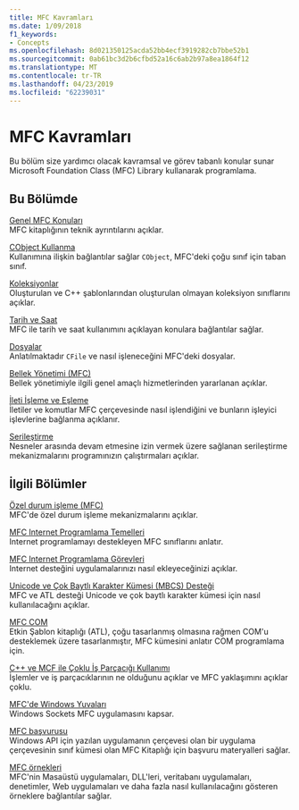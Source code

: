 ```yaml
---
title: MFC Kavramları
ms.date: 1/09/2018
f1_keywords:
- Concepts
ms.openlocfilehash: 8d021350125acda52bb4ecf3919282cb7bbe52b1
ms.sourcegitcommit: 0ab61bc3d2b6cfbd52a16c6ab2b97a8ea1864f12
ms.translationtype: MT
ms.contentlocale: tr-TR
ms.lasthandoff: 04/23/2019
ms.locfileid: "62239031"
---
```

# <a name="mfc-concepts"></a>MFC Kavramları

Bu bölüm size yardımcı olacak kavramsal ve görev tabanlı konular sunar Microsoft Foundation Class (MFC) Library kullanarak programlama.

## <a name="in-this-section"></a>Bu Bölümde

[Genel MFC Konuları](../mfc/general-mfc-topics.md)<br/>
MFC kitaplığının teknik ayrıntılarını açıklar.

[CObject Kullanma](../mfc/using-cobject.md)<br/>
Kullanımına ilişkin bağlantılar sağlar `CObject`, MFC'deki çoğu sınıf için taban sınıf.

[Koleksiyonlar](../mfc/collections.md)<br/>
Oluşturulan ve C++ şablonlarından oluşturulan olmayan koleksiyon sınıflarını açıklar.

[Tarih ve Saat](../atl-mfc-shared/date-and-time.md)<br/>
MFC ile tarih ve saat kullanımını açıklayan konulara bağlantılar sağlar.

[Dosyalar](../mfc/files-in-mfc.md)<br/>
Anlatılmaktadır `CFile` ve nasıl işleneceğini MFC'deki dosyalar.

[Bellek Yönetimi (MFC)](../mfc/memory-management.md)<br/>
Bellek yönetimiyle ilgili genel amaçlı hizmetlerinden yararlanan açıklar.

[İleti İşleme ve Eşleme](../mfc/message-handling-and-mapping.md)<br/>
İletiler ve komutlar MFC çerçevesinde nasıl işlendiğini ve bunların işleyici işlevlerine bağlanma açıklanır.

[Serileştirme](../mfc/serialization-in-mfc.md)<br/>
Nesneler arasında devam etmesine izin vermek üzere sağlanan serileştirme mekanizmalarını programınızın çalıştırmaları açıklar.

## <a name="related-sections"></a>İlgili Bölümler

[Özel durum işleme (MFC)](../mfc/exception-handling-in-mfc.md)<br/>
MFC'de özel durum işleme mekanizmalarını açıklar.

[MFC Internet Programlama Temelleri](../mfc/mfc-internet-programming-basics.md)<br/>
Internet programlamayı destekleyen MFC sınıflarını anlatır.

[MFC Internet Programlama Görevleri](../mfc/mfc-internet-programming-tasks.md)<br/>
Internet desteğini uygulamalarınızı nasıl ekleyeceğinizi açıklar.

[Unicode ve Çok Baytlı Karakter Kümesi (MBCS) Desteği](../atl-mfc-shared/unicode-and-multibyte-character-set-mbcs-support.md)<br/>
MFC ve ATL desteği Unicode ve çok baytlı karakter kümesi için nasıl kullanılacağını açıklar.

[MFC COM](../mfc/mfc-com.md)<br/>
Etkin Şablon kitaplığı (ATL), çoğu tasarlanmış olmasına rağmen COM'u desteklemek üzere tasarlanmıştır, MFC kümesini anlatır COM programlama için.

[C++ ve MCF ile Çoklu İş Parçacığı Kullanımı](../parallel/multithreading-with-cpp-and-mfc.md)<br/>
İşlemler ve iş parçacıklarının ne olduğunu açıklar ve MFC yaklaşımını açıklar çoklu.

[MFC'de Windows Yuvaları](../mfc/windows-sockets.md)<br/>
Windows Sockets MFC uygulamasını kapsar.

[MFC başvurusu](../mfc/mfc-desktop-applications.md)<br/>
Windows API için yazılan uygulamanın çerçevesi olan bir uygulama çerçevesinin sınıf kümesi olan MFC Kitaplığı için başvuru materyalleri sağlar.

[MFC örnekleri](../overview/visual-cpp-samples.md)<br/>
MFC'nin Masaüstü uygulamaları, DLL'leri, veritabanı uygulamaları, denetimler, Web uygulamaları ve daha fazla nasıl kullanılacağını gösteren örneklere bağlantılar sağlar.
